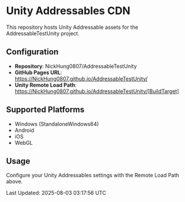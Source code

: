 # Unity Addressables CDN

This repository hosts Unity Addressable assets for the AddressableTestUnity project.

## Configuration

- **Repository**: NickHung0807/AddressableTestUnity
- **GitHub Pages URL**: https://NickHung0807.github.io/AddressableTestUnity/
- **Unity Remote Load Path**: https://NickHung0807.github.io/AddressableTestUnity/[BuildTarget]

## Supported Platforms

- Windows (StandaloneWindows64)
- Android
- iOS  
- WebGL

## Usage

Configure your Unity Addressables settings with the Remote Load Path above.

Last Updated: 2025-08-03 03:17:56 UTC
